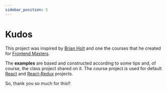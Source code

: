 ```yaml
---
sidebar_position: 5
---
```


# Kudos

This project was inspired by [Brian Holt](https://frontendmasters.com/teachers/brian-holt/) and one the courses that he created for [Frontend Masters](https://frontendmasters.com/).

The **examples** are based and constructed according to some tips and, of course, the class project shared on it.
The course project is used for default [React](https://stupendous-meerkat-980ca8.netlify.app) and [React-Redux](https://jocular-kringle-b9193b.netlify.app) projects.

So, thank you so much for this!!
